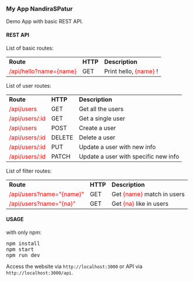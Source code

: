 ### My App NandiraSPatur

Demo App with basic REST API.

#### REST API

List of basic routes:

<table>
	<tr>
    	<td><b>Route</b></td>
        <td><b>HTTP</b></td>
        <td><b>Description</b></td>
    </tr>
    <tr>
    	<td><span style="color:red;">/api/hello?name={name}</span></td>
        <td>GET</td>
        <td>Print hello, <span style="color:red;">{name}</span> !</td>
    </tr>
</table>

List of user routes:

<table>
	<tr>
    	<td><b>Route</b></td>
        <td><b>HTTP</b></td>
        <td><b>Description</b></td>
    </tr>
    <tr>
    	<td><span style="color:red;">/api/users</span></td>
        <td>GET</td>
        <td>Get all the users</td>
    </tr>
    <tr>
    	<td><span style="color:red;">/api/users/:id</span></td>
        <td>GET</td>
        <td>Get a single user</td>
    </tr>
    <tr>
    	<td><span style="color:red;">/api/users</span></td>
        <td>POST</td>
        <td>Create a user</td>
    </tr>
    <tr>
    	<td><span style="color:red;">/api/users/:id</span></td>
        <td>DELETE</td>
        <td>Delete a user</td>
    </tr>
    <tr>
    	<td><span style="color:red;">/api/users/:id</span></td>
        <td>PUT</td>
        <td>Update a user with new info</td>
    </tr>
    <tr>
    	<td><span style="color:red;">/api/users/:id</span></td>
        <td>PATCH</td>
        <td>Update a user with specific new info</td>
    </tr>
</table>

List of filter routes:

<table>
	<tr>
    	<td><b>Route</b></td>
        <td><b>HTTP</b></td>
        <td><b>Description</b></td>
    </tr>
    <tr>
    	<td><span style="color:red;">/api/users?name="{name}"</span></td>
        <td>GET</td>
        <td>Get <span style="color:red;">{name}</span> match in users</td>
    </tr>
    <tr>
    	<td><span style="color:red;">/api/users?name="{na}"</span></td>
        <td>GET</td>
        <td>Get <span style="color:red;">{na}</span> like in users</td>
    </tr>
</table>

#### USAGE
with only npm:
<pre>npm install
npm start
npm run dev</pre>

Access the website via <code>http://localhost:3000</code> or API via <code>http://localhost:3000/api</code>.
